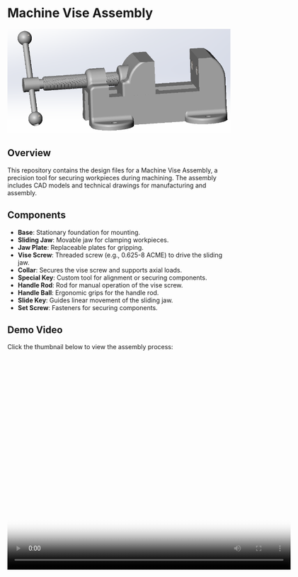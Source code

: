 # Machine Vise Assembly

![assembly](media/assy.png)

## Overview

This repository contains the design files for a Machine Vise Assembly, a precision tool for securing workpieces during machining. The assembly includes CAD models and technical drawings for manufacturing and assembly.

## Components

- **Base**: Stationary foundation for mounting.
- **Sliding Jaw**: Movable jaw for clamping workpieces.
- **Jaw Plate**: Replaceable plates for gripping.
- **Vise Screw**: Threaded screw (e.g., 0.625-8 ACME) to drive the sliding jaw.
- **Collar**: Secures the vise screw and supports axial loads.
- **Special Key**: Custom tool for alignment or securing components.
- **Handle Rod**: Rod for manual operation of the vise screw.
- **Handle Ball**: Ergonomic grips for the handle rod.
- **Slide Key**: Guides linear movement of the sliding jaw.
- **Set Screw**: Fasteners for securing components.

## Demo Video

Click the thumbnail below to view the assembly process:

<video width="640" height="480" controls poster="media/Machine_Vise_thumbnail.jpg">
  <source src="media/Machine_Vise.mp4" type="video/mp4">
  Your browser does not support the video tag. <a href="media/Machine_Vise.mp4">Download the video</a>.
</video>
